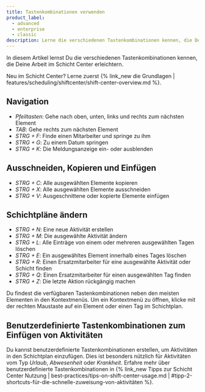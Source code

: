 ```yaml
---
title: Tastenkombinationen verwenden
product_label:
  - advanced
  - enterprise
  - classic
description: Lerne die verschiedenen Tastenkombinationen kennen, die Deine Arbeit im Schicht Center erleichtern.
---
```


In diesem Artikel lernst Du die verschiedenen Tastenkombinationen kennen, die Deine Arbeit im Schicht Center erleichtern.

Neu im Schicht Center? Lerne zuerst {% link_new die Grundlagen | features/scheduling/shiftcenter/shift-center-overview.md %}.

## Navigation  

- *Pfeiltasten*: Gehe nach oben, unten, links und rechts zum nächsten Element
- *TAB*: Gehe rechts zum nächsten Element
- *STRG + F*: Finde einen Mitarbeiter und springe zu ihm
- *STRG + G*: Zu einem Datum springen
- *STRG + K*: Die Meldungsanzeige ein- oder ausblenden

## Ausschneiden, Kopieren und Einfügen

- *STRG + C*: Alle ausgewählten Elemente kopieren
- *STRG + X*: Alle ausgewählten Elemente ausschneiden
- *STRG + V*: Ausgeschnittene oder kopierte Elemente einfügen

## Schichtpläne ändern

- *STRG + N*: Eine neue Aktivität erstellen
- *STRG + M*: Die ausgewählte Aktivität ändern
- *STRG + L*: Alle Einträge von einem oder mehreren ausgewählten Tagen löschen
- *STRG + E*: Ein ausgewähltes Element innerhalb eines Tages löschen
- *STRG + R*: Einen Ersatzmitarbeiter für eine ausgewählte Aktivität oder Schicht finden
- *STRG + Q*: Einen Ersatzmitarbeiter für einen ausgewählten Tag finden
- *STRG + Z*: Die letzte Aktion rückgängig machen

Du findest die verfügbaren Tastenkombinationen neben den meisten Elementen in den Kontextmenüs. Um ein Kontextmenü zu öffnen, klicke mit der rechten Maustaste auf ein Element oder einen Tag im Schichtplan.

## Benutzerdefinierte Tastenkombinationen zum Einfügen von Aktivitäten

Du kannst benutzerdefinierte Tastenkombinationen erstellen, um Aktivitäten in den Schichtplan einzufügen. Dies ist besonders nützlich für Aktivitäten vom Typ *Urlaub*, *Abwesenheit* oder *Krankheit*. Erfahre mehr über benutzerdefinierte Tastenkombinationen in {% link_new Tipps zur Schicht Center Nutzung | best-practices/tips-on-shift-center-usage.md | #tipp-2-shortcuts-für-die-schnelle-zuweisung-von-aktivitäten %}.
